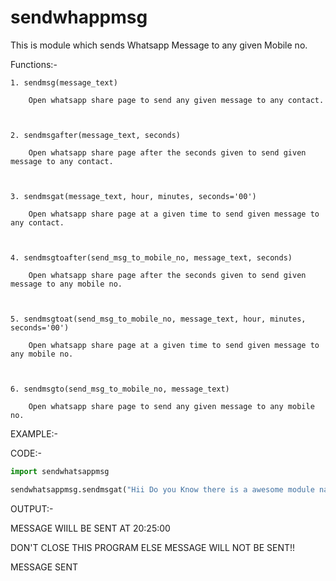 # sendwhappmsg
This is module which sends Whatsapp Message to any given Mobile no.



Functions:-

	1. sendmsg(message_text)

		Open whatsapp share page to send any given message to any contact.

                

    2. sendmsgafter(message_text, seconds)

		Open whatsapp share page after the seconds given to send given message to any contact.

                

    3. sendmsgat(message_text, hour, minutes, seconds='00')

		Open whatsapp share page at a given time to send given message to any contact.

                

	4. sendmsgtoafter(send_msg_to_mobile_no, message_text, seconds)

		Open whatsapp share page after the seconds given to send given message to any mobile no.

                

	5. sendmsgtoat(send_msg_to_mobile_no, message_text, hour, minutes, seconds='00')

		Open whatsapp share page at a given time to send given message to any mobile no.

                

	6. sendmsgto(send_msg_to_mobile_no, message_text)

		Open whatsapp share page to send any given message to any mobile no.

		

EXAMPLE:-

CODE:-

```python
import sendwhatsappmsg

sendwhatsappmsg.sendmsgat("Hii Do you Know there is a awesome module named sendwhatsappmsg by which you can ssnd message to any mobile no.",20,25)
```

OUTPUT:-

MESSAGE WIILL BE SENT AT 20:25:00

DON'T CLOSE THIS PROGRAM ELSE MESSAGE WILL NOT BE SENT!!

MESSAGE SENT














